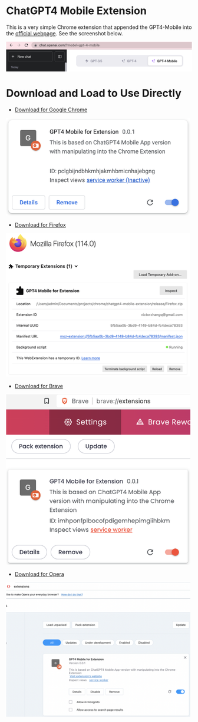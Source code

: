 # ChatGPT4 Mobile Extension

This is a very simple Chrome extension that appended the GPT4-Mobile into the [official webpage](https://chat.openai.com). See the screenshot below.

![gpt4-mobile-extension](https://github.com/VictorZhang2014/gpt4-mobile-extension-chrome/blob/main/images/gpt4-mobile-extension.png)

# Download and Load to Use Directly

- [Download for Google Chrome](https://github.com/VictorZhang2014/gpt4-mobile-extension-chrome/tree/main/release)
<img src="https://github.com/VictorZhang2014/gpt4-mobile-extension-chrome/blob/main/images/screenshot-chrome.png" width="500" />

- [Download for Firefox](https://github.com/VictorZhang2014/gpt4-mobile-extension-chrome/tree/main/release)
<img src="https://github.com/VictorZhang2014/gpt4-mobile-extension-chrome/blob/main/images/screenshot-firefox.png" width="500" /> 

- [Download for Brave](https://github.com/VictorZhang2014/gpt4-mobile-extension-chrome/tree/main/release)
<img src="https://github.com/VictorZhang2014/gpt4-mobile-extension-chrome/blob/main/images/screenshot-brave.png" width="500" />  

- [Download for Opera](https://github.com/VictorZhang2014/gpt4-mobile-extension-chrome/tree/main/release)
<img src="https://github.com/VictorZhang2014/gpt4-mobile-extension-chrome/blob/main/images/screenshot-opera.png" width="500" />   


